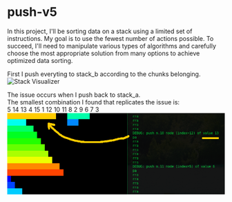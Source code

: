 # push-v5
In this project, I'll be sorting data on a stack using a limited set of instructions. My goal is to use the fewest number of actions possible. To succeed, I'll need to manipulate various types of algorithms and carefully choose the most appropriate solution from many options to achieve optimized data sorting.

First I push everyting to stack_b according to the chunks belonging.
![Stack Visualizer](https://i.ibb.co/cXBYVL1/stack-visualizer.png)

The issue occurs when I push back to stack_a.      
The smallest combination I found that replicates the issue is:      
5 14 13 4 15 1 12 10 11 8 2 9 6 7 3
![Issue Visualized](https://raw.githubusercontent.com/buggcatcher/push-v5/main/issue_visualized.png)


